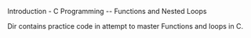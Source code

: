 Introduction - C Programming
-- Functions and Nested Loops

Dir contains practice code in attempt to master Functions and loops in C.